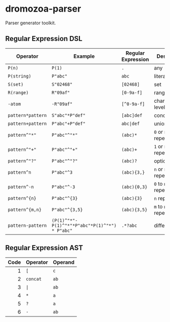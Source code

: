 # dromozoa-parser

Parser generator toolkit.

## Regular Expression DSL

| Operator          | Example                                        | Regular Expression        | Description              |
|-------------------|------------------------------------------------|---------------------------|--------------------------|
| `P(n)`            | `P(1)`                                         | `.`                       | any                      |
| `P(string)`       | `P"abc"`                                       | `abc`                     | literal                  |
| `S(set)`          | `S"02468"`                                     | `[02468]`                 | set                      |
| `R(range)`        | `R"09af"`                                      | `[0-9a-f]`                | range                    |
| `-atom`           | `-R"09af"`                                     | `[^0-9a-f]`               | character level negation |
| `pattern*pattern` | `S"abc"*P"def"`                                | `[abc]def`                | concatenation            |
| `pattern+pattern` | `P"abc"+P"def"`                                | <code>abc&#124;def</code> | union                    |
| `pattern^"*"`     | `P"abc"^"*"`                                   | `(abc)*`                  | `0` or more repetition   |
| `pattern^"+"`     | `P"abc"^"+"`                                   | `(abc)+`                  | `1` or more repetition   |
| `pattern^"?"`     | `P"abc"^"?"`                                   | `(abc)?`                  | optional                 |
| `pattern^n`       | `P"abc"^3`                                     | `(abc){3,}`               | `n` or more repetition   |
| `pattern^-n`      | `P"abc"^-3`                                    | `(abc){0,3}`              | `0` to `n` repetition    |
| `pattern^{n}`     | `P"abc"^{3}`                                   | `(abc){3}`                | `n` repetition           |
| `pattern^{m,n}`   | `P"abc"^{3,5}`                                 | `(abc){3,5}`              | `m` to `n` repetition    |
| `pattern-pattern` | `(P(1)^"*"-P(1)^"*"*P"abc"*P(1)^"*") * P"abc"` | `.*?abc`                  | difference               |

## Regular Expression AST

| Code | Operator            | Operand |
|-----:|---------------------|---------|
|    1 | `[`                 | `c`     |
|    2 | `concat`            | `ab`    |
|    3 | <code>&#124;</code> | `ab`    |
|    4 | `*`                 | `a`     |
|    5 | `?`                 | `a`     |
|    6 | `-`                 | `ab`    |
